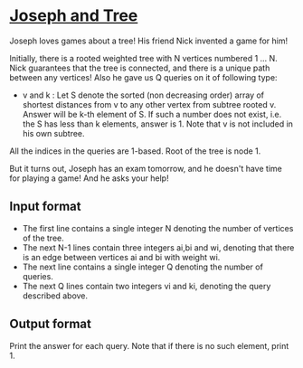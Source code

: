 # [Joseph and Tree][link]

Joseph loves games about a tree! His friend Nick invented a game for him!

Initially, there is a rooted weighted tree with N vertices numbered 1 ... N. Nick guarantees that the tree is connected, and there is a unique path between any vertices! Also he gave us Q queries on it of following type:

- v and k : Let S denote the sorted (non decreasing order) array of shortest distances from v to any other vertex from subtree rooted v. Answer will be k-th element of S. If such a number does not exist, i.e. the S has less than k elements, answer is 1. Note that v is not included in his own subtree.

All the indices in the queries are 1-based. Root of the tree is node 1.

But it turns out, Joseph has an exam tomorrow, and he doesn't have time for playing a game! And he asks your help!

## Input format

- The first line contains a single integer N denoting the number of vertices of the tree.
- The next N-1 lines contain three integers ai,bi and wi, denoting that there is an edge between vertices ai and bi with weight wi.
- The next line contains a single integer Q denoting the number of queries.
- The next Q lines contain two integers vi and ki, denoting the query described above.

## Output format

Print the answer for each query. Note that if there is no such element, print 1.

[link]: https://www.hackerearth.com/practice/data-structures/advanced-data-structures/segment-trees/practice-problems/algorithm/joseph-and-treeaugclash/
